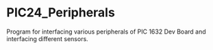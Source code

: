 # PIC24_Peripherals
Program for interfacing various peripherals of PIC 1632 Dev Board and interfacing different sensors.

